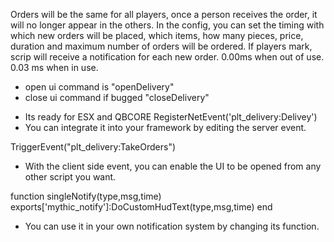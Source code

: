 Orders will be the same for all players, once a person receives the order, it will no longer appear in the others.
In the config, you can set the timing with which new orders will be placed, which items, how many pieces, price, duration and maximum number of orders will be ordered.
If players mark, scrip will receive a notification for each new order.
0.00ms when out of use. 0.03 ms when in use.

- open ui command is "openDelivery"
- close ui command if bugged "closeDelivery"


* Its ready for ESX and QBCORE
RegisterNetEvent('plt_delivery:Delivey')
* You can integrate it into your framework by editing the server event.

TriggerEvent("plt_delivery:TakeOrders") 
* With the client side event, you can enable the UI to be opened from any other script you want.

function singleNotify(type,msg,time)
	exports['mythic_notify']:DoCustomHudText(type,msg,time)
end
* You can use it in your own notification system by changing its function.

